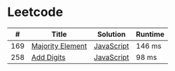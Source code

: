 # Leetcode

| # | Title | Solution | Runtime |
|---| ----- | -------- | ------- |
|169|[ Majority Element](https://leetcode.com/problems/majority-element/)|[JavaScript](./solutions/169.%20Majority%20Element.js)|146 ms|
|258|[ Add Digits](https://leetcode.com/problems/add-digits/)|[JavaScript](./solutions/258.%20Add%20Digits.js)|98 ms|

